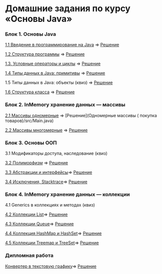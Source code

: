 # Домашние задания по курсу «Основы Java»

### Блок 1. Основы Java

[1.1 Введение в программирование на Java](introduction)  =>    [Решение]()

[1.2	Структура программы](program-structure)  =>    [Решение]()

[1.3.   Условные операторы и циклы](conditional-statements-cycles)  =>    [Решение]()

[1.4	Типы данных в Java: примитивы](primitive-types)  =>    [Решение]()

1.5	Типы данных в Java: объекты (квиз)  =>    [Решение]()

[1.6	Структура класса](class-structure)    =>    [Решение]()


### Блок 2. InMemory хранение данных — массивы

[2.1	Массивы одномерные](https://github.com/MarselFazlyev/java-homeworks/blob/master/one-dimensional-array/2.1.1/README.md)   =>    [Решение](Одномерные массивы ( покупка товаров)/src/Main.java)

[2.2	Массивы многомерные](multidimensional-array)   =>    [Решение]()


### Блок 3. Основы ООП

3.1	Модификаторы доступа, наследование (квиз)	

[3.2	Полиморфизм](polymorphism) =>    [Решение]()

[3.3	Абстракции и интерфейсы](abstractions-interfaces)=>    [Решение]()

[3.4  Исключения, Stacktrace](exceptions)=>    [Решение]()


### Блок 4. InMemory хранение данных — коллекции

4.1 Generics в коллекциях и методах (квиз)

[4.2	Коллекции List](list)=>    [Решение]()

[4.3	Коллекции Queue](queue)=>    [Решение]()

[4.4	Коллекция HashMap и HashSet](hash-collections)=>    [Решение]()

[4.5	Коллекции Treemap и TreeSet](tree-collections)=>    [Решение]()

### Дипломная работа
[Конвертер в текстовую графику](diploma/diploma.md)=>    [Решение]()
